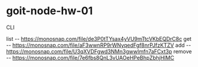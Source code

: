 # goit-node-hw-01

CLI

list -- https://monosnap.com/file/de3P0tTYsax4yVU9mTtcVKbEQDrC8c
get -- https://monosnap.com/file/aF3wwnRP9rWNyqedFgf8nrPJfzKTZV
add -- https://monosnap.com/file/U3qXVDFgwd3NMn3gwwImfn7aFCxt3p
remove -- https://monosnap.com/file/7e6fbs8QnL3vUAOeHPeBhpZbhjHIMC
